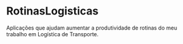 # RotinasLogisticas
Aplicações que ajudam aumentar a produtividade de rotinas do meu trabalho em Logística de Transporte.
